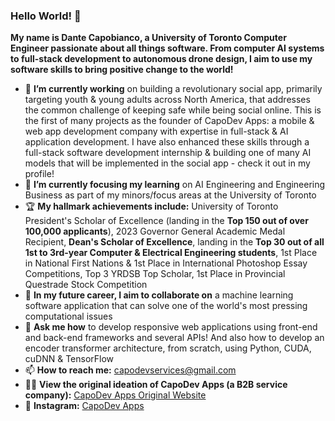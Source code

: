 ### Hello World! 👋

**My name is Dante Capobianco, a University of Toronto Computer Engineer passionate about all things software. From computer AI systems to full-stack development to autonomous drone design, I aim to use my software skills to bring positive change to the world!**

- 🔭 **I’m currently working** on building a revolutionary social app, primarily targeting youth & young adults across North America, that addresses the common challenge of keeping safe while being social online. This is the first of many projects as the founder of CapoDev Apps: a mobile & web app development company with expertise in full-stack & AI application development. I have also enhanced these skills through a full-stack software development internship & building one of many AI models that will be implemented in the social app - check it out in my profile!
- 🌱 **I’m currently focusing my learning** on AI Engineering and Engineering Business as part of my minors/focus areas at the University of Toronto
- 🏆 **My hallmark achievements include:** University of Toronto President's Scholar of Excellence (landing in the **Top 150 out of over 100,000 applicants**), 2023 Governor General Academic Medal Recipient, **Dean's Scholar of Excellence**, landing in the **Top 30 out of all 1st to 3rd-year Computer & Electrical Engineering students**, 1st Place in National First Nations & 1st Place in International Photoshop Essay Competitions, Top 3 YRDSB Top Scholar, 1st Place in Provincial Questrade Stock Competition 
- 👯 **In my future career, I aim to collaborate on** a machine learning software application that can solve one of the world's most pressing computational issues
- 💬 **Ask me how** to develop responsive web applications using front-end and back-end frameworks and several APIs! And also how to develop an encoder transformer architecture, from scratch, using Python, CUDA, cuDNN & TensorFlow
- 📫 **How to reach me:** capodevservices@gmail.com
- 👨‍💻 **View the original ideation of CapoDev Apps (a B2B service company):** [CapoDev Apps Original Website](https://capodevservices.carrd.co/)
- 📱 **Instagram:** [CapoDev Apps](https://www.instagram.com/capodevapps/)
